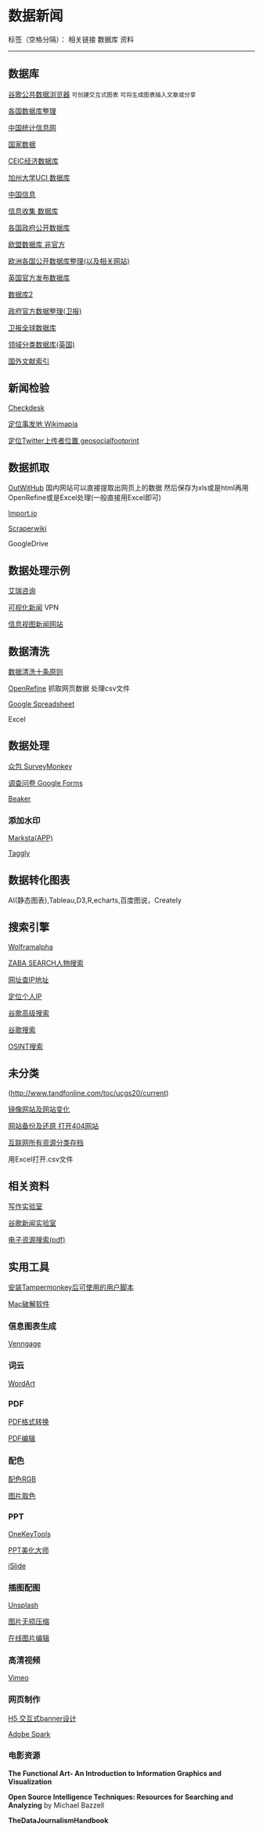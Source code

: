 ﻿# 数据新闻

标签（空格分隔）： 相关链接 数据库 资料

---

## 数据库
[谷歌公共数据浏览器](https://www.google.com/publicdata/directory) `可创建交互式图表` `可将生成图表插入文章或分享`

[各国数据库整理](https://en.wikipedia.org/wiki/List_of_national_and_international_statistical_services)

[中国统计信息网](http://www.tjcn.org)

[国家数据](http://data.stats.gov.cn/index.htm)

[CEIC经济数据库](http://www.ceicdata.com/zh-hans)

[加州大学UCI 数据库](http://archive.ics.uci.edu/ml/datasets.html)

[中国信息](http://china.fathom.info)

[信息收集 数据库](https://investigativedashboard.org)

[各国政府公开数据库](https://www.rcfp.org/california-open-government-guide)

[欧盟数据库 非官方](https://www.asktheeu.org)

[欧洲各国公开数据库整理(以及相关网站)](http://www.legalleaks.info)

[英国官方发布数据库](https://www.gov.uk/government/publications/)

[数据库2](https://www.gov.uk/government/organisations/office-for-national-statistics)

[政府官方数据整理(卫报)](https://www.theguardian.com/politics/government-data)

[卫报全球数据库](https://www.theguardian.com/data)

[领域分类数据库(英国)](https://data.gov.uk)

[国外文献索引](http://www.citethisforme.com)

## 新闻检验

[Checkdesk](https://meedan.com/en/check/)

[定位事发地 Wikimapia](http://www.wikimapia.org)

[定位Twitter上传者位置 geosocialfootprint](http://geosocialfootprint.com)

## 数据抓取
[OutWitHub](http://www.outwit.com/products/hub/) 国内网站可以直接提取出网页上的数据 然后保存为xls或是html再用OpenRefine或是Excel处理(一般直接用Excel即可)

[Import.io](https://import.io)

[Scraperwiki](https://scraperwiki.com)

GoogleDrive

## 数据处理示例
[艾瑞咨询](http://www.iresearch.com.cn)

[可视化新闻](http://rethinkingvis.com/#genre=3) VPN

[信息视图新闻网站](https://www.good.is)

## 数据清洗
[数据清洗十条原则](http://www.clean-sheet.org)

[OpenRefine](http://openrefine.org) 抓取网页数据 处理csv文件

[Google Spreadsheet](https://www.google.com/sheets/about/)

Excel
## 数据处理
[众包 SurveyMonkey](https://www.surveymonkey.com/mp/take-a-tour/?ut_source=header)

[调查问卷 Google Forms](https://wordpress.org/plugins/wpgform/)

[Beaker](http://beakernotebook.com/getting-started)

### 添加水印
[Marksta(APP)](http://www.marksta.com)

[Taggly](http://www.taggly.com)

## 数据转化图表
AI(静态图表),Tableau,D3,R,echarts,百度图说，Creately

## 搜索引擎
[Wolframalpha](http://www.wolframalpha.com)

[ZABA SEARCH人物搜索](http://www.zabasearch.com)

[网址查IP地址](http://spyonweb.com)

[定位个人IP](https://www.whatismyip.com)

[谷歌高级搜索](https://www.powersearchingwithgoogle.com)

[谷歌搜索](google.com/insidesearch)

[OSINT搜索](https://inteltechniques.com/menu.html)
## 未分类
(http://www.tandfonline.com/toc/ucgs20/current)

[镜像网站及网站变化](https://www.changedetection.com)

[网站备份及还原 打开404网站](https://web.archive.org)

[互联网所有资源分类存档](https://archive.org)

 用Excel打开.csv文件
## 相关资料
 
[写作实验室](https://owl.english.purdue.edu/owl/resource/1022/1/)

[谷歌新闻实验室](https://www.google.com/mediatools)

[电子资源搜索(pdf)](https://max.book118.com/)

## 实用工具

[安装Tampermonkey后可使用的用户脚本](https://greasyfork.org/zh-CN/scripts)

[Mac破解软件](http://www.sdifen.com)

### 信息图表生成

[Venngage](https://venngage.com)

### 词云

[WordArt](https://wordart.com)

### PDF

[PDF格式转换](https://smallpdf.com/cn)

[PDF编辑](https://pdfexpert.com/zh)

### 配色

[配色RGB](http://nipponcolors.com)

[图片取色](https://color.adobe.com/zh/explore/?filter=most-popular&time=month)

### PPT

[OneKeyTools](http://www.oktools.xyz)

[PPT美化大师](http://meihua.docer.com)

[iSlide](https://www.islide.cc)

### 插图配图

[Unsplash](https://unsplash.com)

[图片无损压缩](https://tinypng.com)

[在线图片编辑](https://pixlr.com/editor/)

### 高清视频

[Vimeo](https://vimeo.com)

### 网页制作

[H5 交互式banner设计](https://www.animatron.com/studio/html5-banner-maker)

[Adobe Spark](https://www.adobe.com/products/spark.html)

### 电影资源


**The Functional Art- An Introduction to Information Graphics and Visualization**

**Open Source Intelligence Techniques: Resources for Searching and Analyzing** by Michael Bazzell

**TheDataJournalismHandbook**






